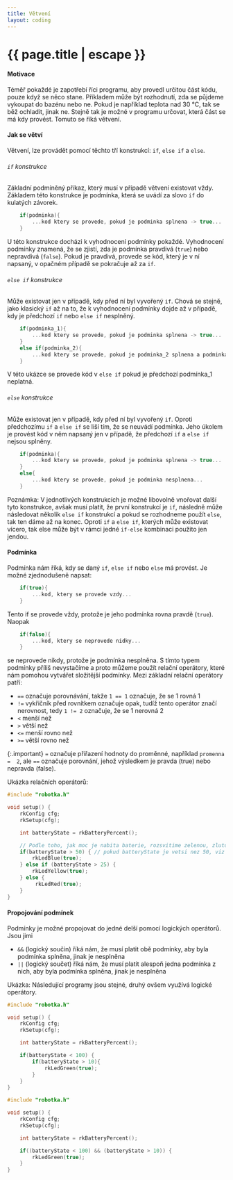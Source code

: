 ```yaml
---
title: Větvení
layout: coding
---
```


# {{ page.title | escape }}

#### Motivace
Téměř pokaždé je zapotřebí říci programu, aby provedl určitou část kódu, pouze když se něco stane. Příkladem může být rozhodnutí, zda se půjdeme vykoupat do bazénu nebo ne. Pokud je například teplota nad 30 °C, tak se běž ochladit, jinak ne. Stejně tak je možné v programu určovat, která část se má kdy provést. Tomuto se říká větvení.

#### Jak se větví
Větvení, lze provádět pomocí těchto tří konstrukcí: `if`, `else if` a `else`.

###### `if` konstrukce
Základní podmíněný příkaz, který musí v případě větvení existovat vždy. Základem této konstrukce je podmínka, která se uvádí za slovo `if` do kulatých závorek.

```cpp
    if(podminka){
        ...kod ktery se provede, pokud je podminka splnena -> true...
    }
``` 
U této konstrukce docházi k vyhodnocení podmínky pokaždé. Vyhodnocení podmínky znamená, že se zjistí, zda je podmínka pravdivá (`true`) nebo nepravdivá (`false`). Pokud je pravdivá, provede se kód, který je v ní napsaný, v opačném případě se pokračuje až za `if`.

###### `else if` konstrukce
Může existovat jen v případě, kdy před ní byl vyvořený `if`. Chová se stejně, jako klasický `if` až na to, že k vyhodnocení podmínky dojde až v případě, kdy je předchozí `if` nebo `else if` nesplněný.
```cpp
    if(podminka_1){
        ...kod ktery se provede, pokud je podminka splnena -> true...
    }
    else if(podminka_2){
        ...kod ktery se provede, pokud je podminka_2 splnena a podminka_1 nesplnena...
    }
``` 
V této ukázce se provede kód v `else if` pokud je předchozí podmínka_1 neplatná.

###### `else` konstrukce
Může existovat jen v případě, kdy před ní byl vyvořený `if`. Oproti předchozímu `if` a `else if` se liší tím, že se neuvádí podmínka. Jeho úkolem je provést kód v něm napsaný jen v případě, že předchozí `if` a `else if` nejsou splněny.

```cpp
    if(podminka){
        ...kod ktery se provede, pokud je podminka splnena -> true...
    }
    else{
        ...kod ktery se provede, pokud je podminka nesplnena...
    }
``` 

Poznámka: V jednotlivých konstrukcích je možné libovolně vnořovat další tyto konstrukce, avšak musí platit, že první konstrukcí je `if`, následně může následovat několik `else if` konstrukcí a pokud se rozhodneme použít `else`, tak ten dáme až na konec. Oproti `if` a `else if`, kterých může existovat vícero, tak else může být v rámci jedné `if-else` kombinaci použito jen jendou.

#### Podmínka
Podmínka nám říká, kdy se daný `if`, `else if` nebo `else` má provést. Je možné zjednodušeně napsat:

```cpp
    if(true){
        ...kod, ktery se provede vzdy...
    }
``` 
Tento if se provede vždy, protože je jeho podmínka rovna pravdě (`true`). Naopak
```cpp
    if(false){
        ...kod, ktery se neprovede nidky...
    }
``` 
se neprovede nikdy, protože je podmínka nesplněna. S tímto typem podmínky příliš nevystačíme a proto můžeme použít relační operátory, které nám pomohou vytvářet složitější podmínky. Mezi základní relační operátory patří:
- `==` označuje porovnávání, takže `1 == 1` označuje, že se 1 rovná 1
- `!=` vykřičník před rovnítkem označuje opak, tudíž tento operátor značí nerovnost, tedy `1 != 2` označuje, že se 1 nerovná 2
- `<` menší než
- `>` větší než
- `<=` menší rovno než
- `>=` větší rovno než
 
{:.important}
`=` označuje přiřazení hodnoty do proměnné, například `promenna =  2`, ale `==` označuje porovnání, jehož výsledkem je pravda (true) nebo nepravda (false).

Ukázka relačních operátorů:
```cpp
#include "robotka.h"

void setup() {
    rkConfig cfg;
    rkSetup(cfg);

    int batteryState = rkBatteryPercent();

    // Podle toho, jak moc je nabita baterie, rozsvitime zelenou, zlutou nebo cervenou LED.
    if(batteryState > 50) { // pokud batteryState je vetsi nez 50, viz dalsi sekce
        rkLedBlue(true);
    } else if (batteryState > 25) {
        rkLedYellow(true);
    } else {
         rkLedRed(true);
    }
}
```

#### Propojování podmínek
Podmínky je možné propojovat do jedné delší pomocí logických operátorů. Jsou jimi
- `&&` (logický součin) říká nám, že musí platit obě podmínky, aby byla podmínka splněna, jinak je nesplněna
- `||` (logický součet) říká nám, že musí platit alespoň jedna podmínka z nich, aby byla podmínka splněna, jinak je nesplněna

Ukázka:
Následující programy jsou stejné, druhý ovšem využívá logické operátory.
```cpp
#include "robotka.h"

void setup() {
    rkConfig cfg;
    rkSetup(cfg);

    int batteryState = rkBatteryPercent();

    if(batteryState < 100) {
        if(batteryState > 10){
            rkLedGreen(true);
        }
    }
}
```

```cpp
#include "robotka.h"

void setup() {
    rkConfig cfg;
    rkSetup(cfg);

    int batteryState = rkBatteryPercent();

    if((batteryState < 100) && (batteryState > 10)) {
        rkLedGreen(true);
    }
}
```